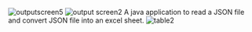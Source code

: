![outputscreen5](https://user-images.githubusercontent.com/18600300/26912725-0dbe0db8-4c34-11e7-9ed2-3259bf5ca274.png)
![output screen2](https://user-images.githubusercontent.com/18600300/26912980-8299380a-4c35-11e7-9131-0ea0c0e80b01.png)
A java application to read a JSON file and convert JSON file into an excel sheet.
![table2](https://user-images.githubusercontent.com/18600300/27127891-45365cd8-511a-11e7-9901-fe6adafbd0e8.png)
